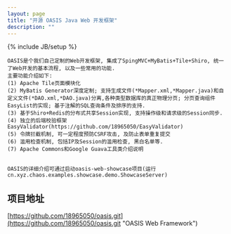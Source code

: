 ```yaml
---
layout: page
title: "开源 OASIS Java Web 开发框架"
description: ""
---
```

{% include JB/setup %}

    OASIS是个我们自己定制的Web开发框架, 集成了SpingMVC+MyBatis+Tile+Shiro, 统一了Web开发的基本流程, 以及一些常用的功能.
    主要功能介绍如下:
    (1) Apache Tile页面模块化
    (2) MyBatis Generator深度定制; 支持生成文件(*Mapper.xml,*Mapper.java)和自定义文件(*DAO.xml,*DAO.java)分离,各种类型数据库的真正物理分页; 分页查询组件EasyList的实现; 基于注解的SQL查询条件及排序的支持.
    (3) 基于Shiro+Redis的分布式共享Session实现, 支持操作级和请求级的Session同步.
    (4) 独立的后端校验框架EasyValidator(https://github.com/18965050/EasyValidator)
    (5) 令牌拦截机制, 可一定程度预防CSRF攻击, 及防止表单重复提交
    (6) 滥用检查机制, 包括IP及Session的滥用检查, 黑白名单等.
    (7) Apache Commons和Google Guava工具类介绍说明


    OASIS的详细介绍可通过启动oasis-web-showcase项目(运行cn.xyz.chaos.examples.showcase.demo.ShowcaseServer)

## 项目地址
[https://github.com/18965050/oasis.git](https://github.com/18965050/oasis.git "OASIS Web Framework")
